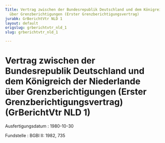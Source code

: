 ```yaml
---
Title: Vertrag zwischen der Bundesrepublik Deutschland und dem Königreich der Niederlande
  über Grenzberichtigungen (Erster Grenzberichtigungsvertrag)
jurabk: GrBerichtVtr NLD 1
layout: default
origslug: grberichtvtr_nld_1
slug: grberichtvtr_nld_1

---
```


# Vertrag zwischen der Bundesrepublik Deutschland und dem Königreich der Niederlande über Grenzberichtigungen (Erster Grenzberichtigungsvertrag) (GrBerichtVtr NLD 1)

Ausfertigungsdatum
:   1980-10-30

Fundstelle
:   BGBl II: 1982, 735

